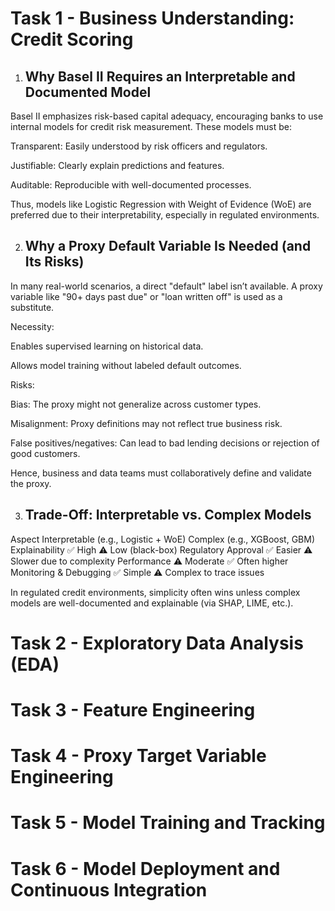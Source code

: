 Task 1 - Business Understanding: Credit Scoring
===============================================
1. Why Basel II Requires an Interpretable and Documented Model
   -----------------------------------------------------------
Basel II emphasizes risk-based capital adequacy, encouraging banks to use internal models for credit risk measurement. These models must be:

Transparent: Easily understood by risk officers and regulators.

Justifiable: Clearly explain predictions and features.

Auditable: Reproducible with well-documented processes. 

Thus, models like Logistic Regression with Weight of Evidence (WoE) are preferred due to their interpretability, especially in regulated environments.

2. Why a Proxy Default Variable Is Needed (and Its Risks)
   -------------------------------------------------------
In many real-world scenarios, a direct "default" label isn’t available. A proxy variable like "90+ days past due" or "loan written off" is used as a substitute.

Necessity:

Enables supervised learning on historical data.

Allows model training without labeled default outcomes.

Risks:

Bias: The proxy might not generalize across customer types.

Misalignment: Proxy definitions may not reflect true business risk.

False positives/negatives: Can lead to bad lending decisions or rejection of good customers.

Hence, business and data teams must collaboratively define and validate the proxy.

3. Trade-Off: Interpretable vs. Complex Models
   -------------------------------------------
Aspect	Interpretable (e.g., Logistic + WoE)	Complex (e.g., XGBoost, GBM)
Explainability	✅ High	⚠️ Low (black-box)
Regulatory Approval	✅ Easier	⚠️ Slower due to complexity
Performance	⚠️ Moderate	✅ Often higher
Monitoring & Debugging	✅ Simple	⚠️ Complex to trace issues

In regulated credit environments, simplicity often wins unless complex models are well-documented and explainable (via SHAP, LIME, etc.).


Task 2 - Exploratory Data Analysis (EDA)
=======================================


Task 3 - Feature Engineering
===========================

Task 4 - Proxy Target Variable Engineering 
=========================================

Task 5 - Model Training and Tracking
===================================

Task 6 - Model Deployment and Continuous Integration
===================================================
